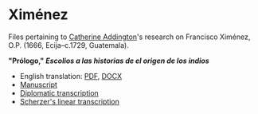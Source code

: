 # Ximénez
Files pertaining to [Catherine Addington](https://catherineaddington.com/about-me)'s research on Francisco Ximénez, O.P. (1666, Ecija–c.1729, Guatemala).

**"Prólogo," _Escolios a las historias de el origen de los indios_**
- English translation: [PDF](https://github.com/caddington11/Ximenez/blob/master/Escolios%20-%20Xim%C3%A9nez%20-%20Addington%20translation.pdf), [DOCX](https://github.com/caddington11/Ximenez/blob/master/Escolios%20-%20Xim%C3%A9nez%20-%20Addington%20translation.docx)
- [Manuscript](https://github.com/caddington11/Ximenez/blob/master/Escolios%20-%20Pr%C3%B3logo%20-%20Manuscript.pdf)
- [Diplomatic transcription](https://github.com/Multepal/popolwuj/tree/master/escolios)
- [Scherzer's linear transcription](https://github.com/caddington11/Ximenez/blob/master/Escolios%20-%20Pr%C3%B3logo%20-%20Scherzer.pdf)
